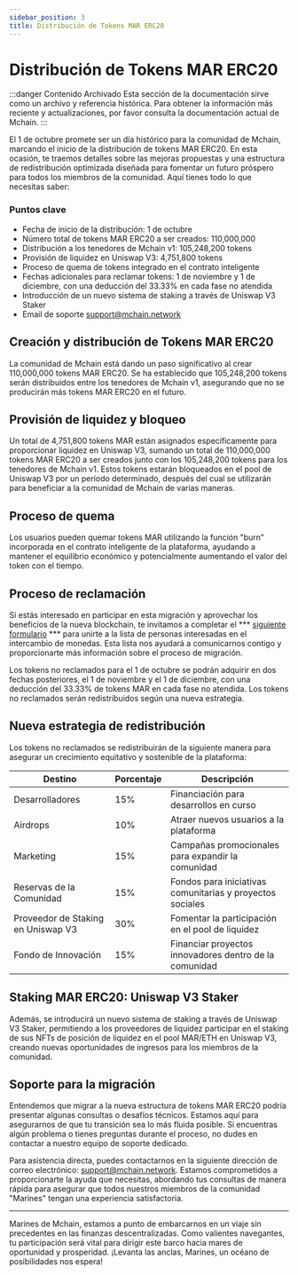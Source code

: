 ```yaml
---
sidebar_position: 3
title: Distribución de Tokens MAR ERC20
---
```


# Distribución de Tokens MAR ERC20

:::danger Contenido Archivado
Esta sección de la documentación sirve como un archivo y referencia histórica. Para obtener la información más reciente y actualizaciones, por favor consulta la documentación actual de Mchain.
:::

El 1 de octubre promete ser un día histórico para la comunidad de Mchain, marcando el inicio de la distribución de tokens MAR ERC20. En esta ocasión, te traemos detalles sobre las mejoras propuestas y una estructura de redistribución optimizada diseñada para fomentar un futuro próspero para todos los miembros de la comunidad. Aquí tienes todo lo que necesitas saber:

### Puntos clave
- Fecha de inicio de la distribución: 1 de octubre
- Número total de tokens MAR ERC20 a ser creados: 110,000,000
- Distribución a los tenedores de Mchain v1: 105,248,200 tokens
- Provisión de liquidez en Uniswap V3: 4,751,800 tokens
- Proceso de quema de tokens integrado en el contrato inteligente
- Fechas adicionales para reclamar tokens: 1 de noviembre y 1 de diciembre, con una deducción del 33.33% en cada fase no atendida
- Introducción de un nuevo sistema de staking a través de Uniswap V3 Staker
- Email de soporte support@mchain.network

## Creación y distribución de Tokens MAR ERC20

La comunidad de Mchain está dando un paso significativo al crear 110,000,000 tokens MAR ERC20. Se ha establecido que 105,248,200 tokens serán distribuidos entre los tenedores de Mchain v1, asegurando que no se producirán más tokens MAR ERC20 en el futuro.

## Provisión de liquidez y bloqueo

Un total de 4,751,800 tokens MAR están asignados específicamente para proporcionar liquidez en Uniswap V3, sumando un total de 110,000,000 tokens MAR ERC20 a ser creados junto con los 105,248,200 tokens para los tenedores de Mchain v1. Estos tokens estarán bloqueados en el pool de Uniswap V3 por un período determinado, después del cual se utilizarán para beneficiar a la comunidad de Mchain de varias maneras.

## Proceso de quema

Los usuarios pueden quemar tokens MAR utilizando la función "burn" incorporada en el contrato inteligente de la plataforma, ayudando a mantener el equilibrio económico y potencialmente aumentando el valor del token con el tiempo.

## Proceso de reclamación

Si estás interesado en participar en esta migración y aprovechar los beneficios de la nueva blockchain, te invitamos a completar el *** [siguiente formulario](https://forms.gle/9SWZLE8vkGPCrSZc8) *** para unirte a la lista de personas interesadas en el intercambio de monedas. Esta lista nos ayudará a comunicarnos contigo y proporcionarte más información sobre el proceso de migración.

Los tokens no reclamados para el 1 de octubre se podrán adquirir en dos fechas posteriores, el 1 de noviembre y el 1 de diciembre, con una deducción del 33.33% de tokens MAR en cada fase no atendida. Los tokens no reclamados serán redistribuidos según una nueva estrategia.

## Nueva estrategia de redistribución

Los tokens no reclamados se redistribuirán de la siguiente manera para asegurar un crecimiento equitativo y sostenible de la plataforma:

| **Destino**                 | **Porcentaje** | **Descripción**                                               |
|-----------------------------|----------------|---------------------------------------------------------------|
| Desarrolladores             | 15%            | Financiación para desarrollos en curso                        |
| Airdrops                    | 10%            | Atraer nuevos usuarios a la plataforma                        |
| Marketing                   | 15%            | Campañas promocionales para expandir la comunidad             |
| Reservas de la Comunidad    | 15%            | Fondos para iniciativas comunitarias y proyectos sociales     |
| Proveedor de Staking en Uniswap V3 | 30%    | Fomentar la participación en el pool de liquidez              |
| Fondo de Innovación         | 15%            | Financiar proyectos innovadores dentro de la comunidad        |

## Staking MAR ERC20: Uniswap V3 Staker

Además, se introducirá un nuevo sistema de staking a través de Uniswap V3 Staker, permitiendo a los proveedores de liquidez participar en el staking de sus NFTs de posición de liquidez en el pool MAR/ETH en Uniswap V3, creando nuevas oportunidades de ingresos para los miembros de la comunidad.

## Soporte para la migración

Entendemos que migrar a la nueva estructura de tokens MAR ERC20 podría presentar algunas consultas o desafíos técnicos. Estamos aquí para asegurarnos de que tu transición sea lo más fluida posible. Si encuentras algún problema o tienes preguntas durante el proceso, no dudes en contactar a nuestro equipo de soporte dedicado.

Para asistencia directa, puedes contactarnos en la siguiente dirección de correo electrónico: support@mchain.network. Estamos comprometidos a proporcionarte la ayuda que necesitas, abordando tus consultas de manera rápida para asegurar que todos nuestros miembros de la comunidad "Marines" tengan una experiencia satisfactoria.

---

Marines de Mchain, estamos a punto de embarcarnos en un viaje sin precedentes en las finanzas descentralizadas. Como valientes navegantes, tu participación será vital para dirigir este barco hacia mares de oportunidad y prosperidad. ¡Levanta las anclas, Marines, un océano de posibilidades nos espera!
